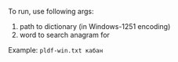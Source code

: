 
To run, use following args:
1. path to dictionary (in Windows-1251 encoding)
2. word to search anagram for

Example:  `pldf-win.txt кабан`